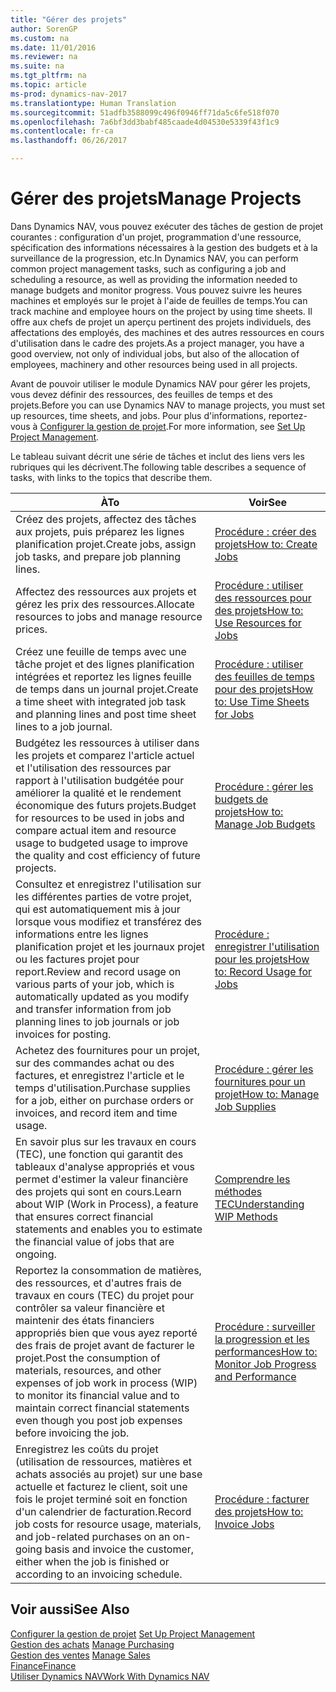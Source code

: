 ```yaml
---
title: "Gérer des projets"
author: SorenGP
ms.custom: na
ms.date: 11/01/2016
ms.reviewer: na
ms.suite: na
ms.tgt_pltfrm: na
ms.topic: article
ms-prod: dynamics-nav-2017
ms.translationtype: Human Translation
ms.sourcegitcommit: 51adfb3588099c496f0946ff71da5c6fe518f070
ms.openlocfilehash: 7a6bf3dd3babf485caade4d04530e5339f43f1c9
ms.contentlocale: fr-ca
ms.lasthandoff: 06/26/2017

---
```


# <a name="manage-projects"></a><span data-ttu-id="15c95-102">Gérer des projets</span><span class="sxs-lookup"><span data-stu-id="15c95-102">Manage Projects</span></span>
<span data-ttu-id="15c95-103">Dans Dynamics NAV, vous pouvez exécuter des tâches de gestion de projet courantes : configuration d'un projet, programmation d'une ressource, spécification des informations nécessaires à la gestion des budgets et à la surveillance de la progression, etc.</span><span class="sxs-lookup"><span data-stu-id="15c95-103">In Dynamics NAV, you can perform common project management tasks, such as configuring a job and scheduling a resource, as well as providing the information needed to manage budgets and monitor progress.</span></span> <span data-ttu-id="15c95-104">Vous pouvez suivre les heures machines et employés sur le projet à l'aide de feuilles de temps.</span><span class="sxs-lookup"><span data-stu-id="15c95-104">You can track machine and employee hours on the project by using time sheets.</span></span> <span data-ttu-id="15c95-105">Il offre aux chefs de projet un aperçu pertinent des projets individuels, des affectations des employés, des machines et des autres ressources en cours d'utilisation dans le cadre des projets.</span><span class="sxs-lookup"><span data-stu-id="15c95-105">As a project manager, you have a good overview, not only of individual jobs, but also of the allocation of employees, machinery and other resources being used in all projects.</span></span>

<span data-ttu-id="15c95-106">Avant de pouvoir utiliser le module Dynamics NAV pour gérer les projets, vous devez définir des ressources, des feuilles de temps et des projets.</span><span class="sxs-lookup"><span data-stu-id="15c95-106">Before you can use Dynamics NAV to manage projects, you must set up resources, time sheets, and jobs.</span></span> <span data-ttu-id="15c95-107">Pour plus d'informations, reportez-vous à [Configurer la gestion de projet](projects-setup-projects.md).</span><span class="sxs-lookup"><span data-stu-id="15c95-107">For more information, see [Set Up Project Management](projects-setup-projects.md).</span></span>  

<span data-ttu-id="15c95-108">Le tableau suivant décrit une série de tâches et inclut des liens vers les rubriques qui les décrivent.</span><span class="sxs-lookup"><span data-stu-id="15c95-108">The following table describes a sequence of tasks, with links to the topics that describe them.</span></span>

|<span data-ttu-id="15c95-109">À</span><span class="sxs-lookup"><span data-stu-id="15c95-109">To</span></span> |<span data-ttu-id="15c95-110">Voir</span><span class="sxs-lookup"><span data-stu-id="15c95-110">See</span></span> |
|---|----|
|<span data-ttu-id="15c95-111">Créez des projets, affectez des tâches aux projets, puis préparez les lignes planification projet.</span><span class="sxs-lookup"><span data-stu-id="15c95-111">Create jobs, assign job tasks, and prepare job planning lines.</span></span>|[<span data-ttu-id="15c95-112">Procédure : créer des projets</span><span class="sxs-lookup"><span data-stu-id="15c95-112">How to: Create Jobs</span></span>](projects-how-create-jobs.md)|
|<span data-ttu-id="15c95-113">Affectez des ressources aux projets et gérez les prix des ressources.</span><span class="sxs-lookup"><span data-stu-id="15c95-113">Allocate resources to jobs and manage resource prices.</span></span>|[<span data-ttu-id="15c95-114">Procédure : utiliser des ressources pour des projets</span><span class="sxs-lookup"><span data-stu-id="15c95-114">How to: Use Resources for Jobs</span></span>](projects-how-use-resources.md)|
|<span data-ttu-id="15c95-115">Créez une feuille de temps avec une tâche projet et des lignes planification intégrées et reportez les lignes feuille de temps dans un journal projet.</span><span class="sxs-lookup"><span data-stu-id="15c95-115">Create a time sheet with integrated job task and planning lines and post time sheet lines to a job journal.</span></span>|[<span data-ttu-id="15c95-116">Procédure : utiliser des feuilles de temps pour des projets</span><span class="sxs-lookup"><span data-stu-id="15c95-116">How to: Use Time Sheets for Jobs</span></span>](projects-how-use-time-sheets.md)|
|<span data-ttu-id="15c95-117">Budgétez les ressources à utiliser dans les projets et comparez l'article actuel et l'utilisation des ressources par rapport à l'utilisation budgétée pour améliorer la qualité et le rendement économique des futurs projets.</span><span class="sxs-lookup"><span data-stu-id="15c95-117">Budget for resources to be used in jobs and compare actual item and resource usage to budgeted usage to improve the quality and cost efficiency of future projects.</span></span>|[<span data-ttu-id="15c95-118">Procédure : gérer les budgets de projets</span><span class="sxs-lookup"><span data-stu-id="15c95-118">How to: Manage Job Budgets</span></span>](projects-how-manage-budgets.md)|
|<span data-ttu-id="15c95-119">Consultez et enregistrez l'utilisation sur les différentes parties de votre projet, qui est automatiquement mis à jour lorsque vous modifiez et transférez des informations entre les lignes planification projet et les journaux projet ou les factures projet pour report.</span><span class="sxs-lookup"><span data-stu-id="15c95-119">Review and record usage on various parts of your job, which is automatically updated as you modify and transfer information from job planning lines to job journals or job invoices for posting.</span></span>|[<span data-ttu-id="15c95-120">Procédure : enregistrer l'utilisation pour les projets</span><span class="sxs-lookup"><span data-stu-id="15c95-120">How to: Record Usage for Jobs</span></span>](projects-how-record-job-usage.md)|
|<span data-ttu-id="15c95-121">Achetez des fournitures pour un projet, sur des commandes achat ou des factures, et enregistrez l'article et le temps d'utilisation.</span><span class="sxs-lookup"><span data-stu-id="15c95-121">Purchase supplies for a job, either on purchase orders or invoices, and record item and time usage.</span></span>|[<span data-ttu-id="15c95-122">Procédure : gérer les fournitures pour un projet</span><span class="sxs-lookup"><span data-stu-id="15c95-122">How to: Manage Job Supplies</span></span>](projects-how-manage-project-supplies.md)|
|<span data-ttu-id="15c95-123">En savoir plus sur les travaux en cours (TEC), une fonction qui garantit des tableaux d'analyse appropriés et vous permet d'estimer la valeur financière des projets qui sont en cours.</span><span class="sxs-lookup"><span data-stu-id="15c95-123">Learn about WIP (Work in Process), a feature that ensures correct financial statements and enables you to estimate the financial value of jobs that are ongoing.</span></span>|[<span data-ttu-id="15c95-124">Comprendre les méthodes TEC</span><span class="sxs-lookup"><span data-stu-id="15c95-124">Understanding WIP Methods</span></span>](projects-understanding-wip.md)|
|<span data-ttu-id="15c95-125">Reportez la consommation de matières, des ressources, et d'autres frais de travaux en cours (TEC) du projet pour contrôler sa valeur financière et maintenir des états financiers appropriés bien que vous ayez reporté des frais de projet avant de facturer le projet.</span><span class="sxs-lookup"><span data-stu-id="15c95-125">Post the consumption of materials, resources, and other expenses of job work in process (WIP) to monitor its financial value and to maintain correct financial statements even though you post job expenses before invoicing the job.</span></span>|[<span data-ttu-id="15c95-126">Procédure : surveiller la progression et les performances</span><span class="sxs-lookup"><span data-stu-id="15c95-126">How to: Monitor Job Progress and Performance</span></span>](projects-how-monitor-progress-performance.md)|
|<span data-ttu-id="15c95-127">Enregistrez les coûts du projet (utilisation de ressources, matières et achats associés au projet) sur une base actuelle et facturez le client, soit une fois le projet terminé soit en fonction d'un calendrier de facturation.</span><span class="sxs-lookup"><span data-stu-id="15c95-127">Record job costs for resource usage, materials, and job-related purchases on an on-going basis and invoice the customer, either when the job is finished or according to an invoicing schedule.</span></span>|[<span data-ttu-id="15c95-128">Procédure : facturer des projets</span><span class="sxs-lookup"><span data-stu-id="15c95-128">How to: Invoice Jobs</span></span>](projects-how-invoice-jobs.md)|

## <a name="see-also"></a><span data-ttu-id="15c95-129">Voir aussi</span><span class="sxs-lookup"><span data-stu-id="15c95-129">See Also</span></span>
<span data-ttu-id="15c95-130">[Configurer la gestion de projet](projects-setup-projects.md)  </span><span class="sxs-lookup"><span data-stu-id="15c95-130">[Set Up Project Management](projects-setup-projects.md)  </span></span>  
<span data-ttu-id="15c95-131">[Gestion des achats](purchasing-manage-purchasing.md)       </span><span class="sxs-lookup"><span data-stu-id="15c95-131">[Manage Purchasing](purchasing-manage-purchasing.md)       </span></span>  
<span data-ttu-id="15c95-132">[Gestion des ventes](sales-manage-sales.md)  </span><span class="sxs-lookup"><span data-stu-id="15c95-132">[Manage Sales](sales-manage-sales.md)  </span></span>  
[<span data-ttu-id="15c95-133">Finance</span><span class="sxs-lookup"><span data-stu-id="15c95-133">Finance</span></span>](finance-setup.md)  
[<span data-ttu-id="15c95-134">Utiliser Dynamics NAV</span><span class="sxs-lookup"><span data-stu-id="15c95-134">Work With Dynamics NAV</span></span>](ui-work-product.md)  

